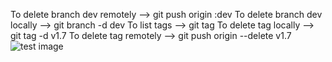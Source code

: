 To delete branch dev remotely --> git push origin :dev
To delete branch dev locally --> git branch -d dev
To list tags --> git tag
To delete tag locally --> git tag -d v1.7
To delete tag remotely --> git push origin --delete v1.7
![test image](https://www.google.com/search?q=images&sxsrf=AOaemvK9skCV0RlOOkY_M4ATpS1w5rRLpQ:1641730153314&source=lnms&tbm=isch&sa=X&ved=2ahUKEwjuk-u00aT1AhVJD2MBHSs8AkEQ_AUoAXoECAMQAw&biw=1294&bih=668&dpr=1#imgrc=u3uYYwdlHDA5TM)
